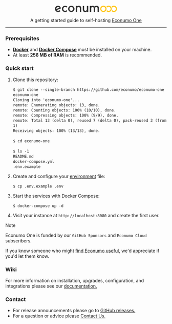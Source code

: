 <p align="center">
    <picture>
        <img src="https://github.com/econumo/.github/raw/master/profile/econumo.png" width="194">
    </picture>
</p>

<p align="center">
    A getting started guide to self-hosting <a href="https://econumo.com/docs/econumo-one">Econumo One</a>
</p>

---

### Prerequisites

- **[Docker](https://docs.docker.com/engine/install/)** and **[Docker Compose](https://docs.docker.com/compose/install/)** must be installed on your machine.
- At least **256 MB of RAM** is recommended.

### Quick start

1. Clone this repository:

    ```console
    $ git clone --single-branch https://github.com/econumo/econumo-one econumo-one
    Cloning into 'econumo-one'...
    remote: Enumerating objects: 13, done.
    remote: Counting objects: 100% (10/10), done.
    remote: Compressing objects: 100% (9/9), done.
    remote: Total 13 (delta 0), reused 7 (delta 0), pack-reused 3 (from 1)
    Receiving objects: 100% (13/13), done.

    $ cd econumo-one

    $ ls -1
    README.md
    docker-compose.yml
    .env.example
    ```

1. Create and configure your [environment](https://docs.docker.com/compose/environment-variables/) file:

    ```console
    $ cp .env.example .env
    ```

1. Start the services with Docker Compose:

    ```console
    $ docker-compose up -d
    ```

1. Visit your instance at `http://localhost:8080` and create the first user.

> [!NOTE]
> Econumo One is funded by our `GitHub Sponsors` and `Econumo Cloud` subscribers.
>
> If you know someone who might [find Econumo useful](https://econumo.com/?utm_medium=Social&utm_source=GitHub&utm_campaign=readme), we'd appreciate if you'd let them know.

### Wiki

For more information on installation, upgrades, configuration, and integrations please see our [documentation.](https://econumo.com/docs/)

### Contact

- For release announcements please go to [GitHub releases.](https://github.com/econumo/econumo-one/releases)
- For a question or advice please [Contact Us.](https://econumo.com/docs/contact-us/)
